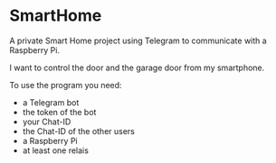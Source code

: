 # SmartHome
A private Smart Home project using Telegram to communicate with a Raspberry Pi.

I want to control the door and the garage door from my smartphone.

To use the program you need:
- a Telegram bot
- the token of the bot
- your Chat-ID
- the Chat-ID of the other users
- a Raspberry Pi
- at least one relais

